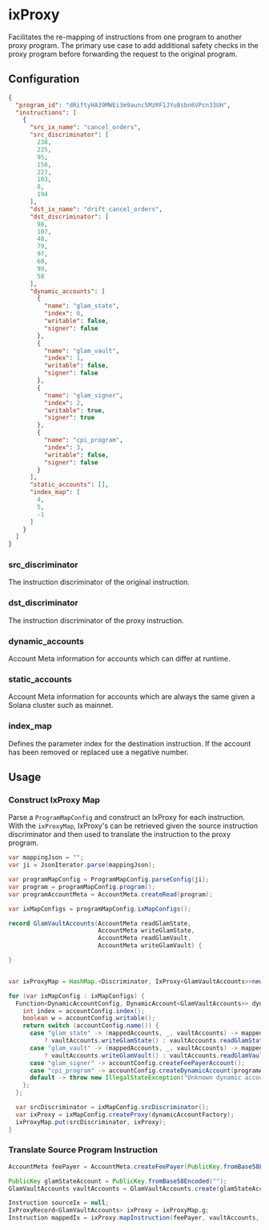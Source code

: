 # ixProxy

Facilitates the re-mapping of instructions from one program to another proxy program. The primary use case to add
additional safety checks in the proxy program before forwarding the request to the original program.

## Configuration

```json
{
  "program_id": "dRiftyHA39MWEi3m9aunc5MzRF1JYuBsbn6VPcn33UH",
  "instructions": [
    {
      "src_ix_name": "cancel_orders",
      "src_discriminator": [
        238,
        225,
        95,
        158,
        227,
        103,
        8,
        194
      ],
      "dst_ix_name": "drift_cancel_orders",
      "dst_discriminator": [
        98,
        107,
        48,
        79,
        97,
        60,
        99,
        58
      ],
      "dynamic_accounts": [
        {
          "name": "glam_state",
          "index": 0,
          "writable": false,
          "signer": false
        },
        {
          "name": "glam_vault",
          "index": 1,
          "writable": false,
          "signer": false
        },
        {
          "name": "glam_signer",
          "index": 2,
          "writable": true,
          "signer": true
        },
        {
          "name": "cpi_program",
          "index": 3,
          "writable": false,
          "signer": false
        }
      ],
      "static_accounts": [],
      "index_map": [
        4,
        5,
        -1
      ]
    }
  ]
}
```

### **src_discriminator**

The instruction discriminator of the original instruction.

### **dst_discriminator**

The instruction discriminator of the proxy instruction.

### **dynamic_accounts**

Account Meta information for accounts which can differ at runtime.

### **static_accounts**

Account Meta information for accounts which are always the same given a Solana cluster such as mainnet.

### **index_map**

Defines the parameter index for the destination instruction. If the account has been removed or replaced use a negative
number.

## Usage

### Construct IxProxy Map

Parse a `ProgramMapConfig` and construct an IxProxy for each instruction. With the `ixProxyMap`, IxProxy's can be
retrieved given the source instruction discriminator and then used to translate the instruction to the proxy program.

```java
var mappingJson = "";
var ji = JsonIterator.parse(mappingJson);

var programMapConfig = ProgramMapConfig.parseConfig(ji);
var program = programMapConfig.program();
var programAccountMeta = AccountMeta.createRead(program);

var ixMapConfigs = programMapConfig.ixMapConfigs();

record GlamVaultAccounts(AccountMeta readGlamState,
                         AccountMeta writeGlamState,
                         AccountMeta readGlamVault,
                         AccountMeta writeGlamVault) {

}


var ixProxyMap = HashMap.<Discriminator, IxProxy<GlamVaultAccounts>>newHashMap(ixMapConfigs.size());

for (var ixMapConfig : ixMapConfigs) {
  Function<DynamicAccountConfig, DynamicAccount<GlamVaultAccounts>> dynamicAccountFactory = accountConfig -> {
    int index = accountConfig.index();
    boolean w = accountConfig.writable();
    return switch (accountConfig.name()) {
      case "glam_state" -> (mappedAccounts, _, vaultAccounts) -> mappedAccounts[index] = w
          ? vaultAccounts.writeGlamState() : vaultAccounts.readGlamState();
      case "glam_vault" -> (mappedAccounts, _, vaultAccounts) -> mappedAccounts[index] = w
          ? vaultAccounts.writeGlamVault() : vaultAccounts.readGlamVault();
      case "glam_signer" -> accountConfig.createFeePayerAccount();
      case "cpi_program" -> accountConfig.createDynamicAccount(programAccountMeta);
      default -> throw new IllegalStateException("Unknown dynamic account type: " + accountConfig.name());
    };
  };

  var srcDiscriminator = ixMapConfig.srcDiscriminator();
  var ixProxy = ixMapConfig.createProxy(dynamicAccountFactory);
  ixProxyMap.put(srcDiscriminator, ixProxy);
}
```

### Translate Source Program Instruction

```java
AccountMeta feePayer = AccountMeta.createFeePayer(PublicKey.fromBase58Encoded(""));

PublicKey glamStateAccount = PublicKey.fromBase58Encoded("");
GlamVaultAccounts vaultAccounts = GlamVaultAccounts.create(glamStateAccount);

Instruction sourceIx = null;
IxProxyRecord<GlamVaultAccounts> ixProxy = ixProxyMap.g;
Instruction mappedIx = ixProxy.mapInstruction(feePayer, vaultAccounts, sourceIx);
```

